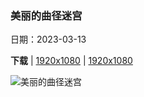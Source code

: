 ### 美丽的曲径迷宫

日期：2023-03-13

**下载**  |  [1920x1080](https://cn.bing.com/th?id=OHR.CyprusMaze_ZH-CN9448060895_1920x1080.jpg)  |  [1920x1080](https://cn.bing.com/th?id=OHR.CyprusMaze_ZH-CN9448060895_UHD.jpg)

![美丽的曲径迷宫](https://cn.bing.com/th?id=OHR.CyprusMaze_ZH-CN9448060895_1920x1080.jpg "阿伊纳帕植物园灌木丛迷宫，塞浦路斯 (© Tpopova/Getty Images)")

